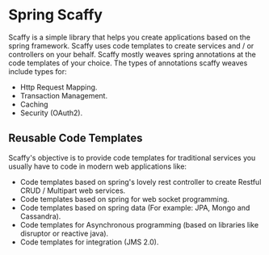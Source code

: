 # Spring Scaffy

Scaffy is a simple library that helps you create applications based on the spring framework. Scaffy uses code templates to create services and / or controllers on your behalf. Scaffy mostly weaves spring annotations at the code templates of your choice. The types of annotations scaffy weaves include types for: 
- Http Request Mapping. 
- Transaction Management. 
- Caching 
- Security (OAuth2). 

## Reusable Code Templates  
Scaffy's objective is to provide code templates for traditional services you usually have to code in modern web applications like:
- Code templates based on spring's lovely rest controller to create Restful CRUD / Multipart web services.
- Code templates based on spring for web socket programming.
- Code templates based on spring data (For example: JPA, Mongo and Cassandra).
- Code templates for Asynchronous programming (based on libraries like disruptor or reactive java).
- Code templates for integration (JMS 2.0).



